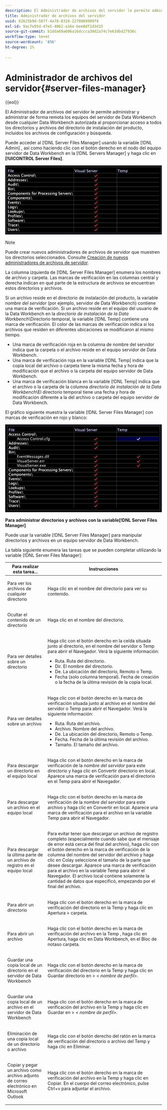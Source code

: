 ```yaml
---
description: El Administrador de archivos del servidor le permite administrar y administrar de forma remota los equipos del servidor de Data Workbench desde cualquier Data Workbench autorizada al proporcionar acceso a todos los directorios y archivos del directorio de instalación del producto, incluidos los archivos de configuración y búsqueda.
title: Administrador de archivos del servidor
uuid: 62625b9d-587f-4a78-8328-2270869909f8
exl-id: 9ac7e95d-47e5-4862-a16e-bee0df1d3d15
source-git-commit: b1dda69a606a16dccca30d2a74c7e63dbd27936c
workflow-type: tm+mt
source-wordcount: '856'
ht-degree: 1%

---
```


# Administrador de archivos del servidor{#server-files-manager}

{{eol}}

El Administrador de archivos del servidor le permite administrar y administrar de forma remota los equipos del servidor de Data Workbench desde cualquier Data Workbench autorizada al proporcionar acceso a todos los directorios y archivos del directorio de instalación del producto, incluidos los archivos de configuración y búsqueda.

Puede acceder al [!DNL Server Files Manager] usando la variable [!DNL Admin] , así como haciendo clic con el botón derecho en el nodo del equipo servidor de Data Workbench en la [!DNL Servers Manager] y haga clic en **[!UICONTROL Server Files]**.

![](assets/vis_FileManager.png)

>[!NOTE]
>
>Puede crear nuevos administradores de archivos de servidor que muestren los directorios seleccionados. Consulte [Creación de nuevos administradores de archivos de servidor](../../../home/c-get-started/c-intf-anlys-ftrs/c-cstm-prof-files-mgrs/c-new-svr-files-mgrs.md#concept-6e8f63273109443699a8f61b1a2ea816).

La columna izquierda de [!DNL Server Files Manager] enumera los nombres de archivo y carpeta. Las marcas de verificación en las columnas central y derecha indican en qué parte de la estructura de archivos se encuentran estos directorios y archivos.

Si un archivo reside en el directorio de instalación del producto, la variable *nombre del servidor* (por ejemplo, servidor de Data Workbench) contiene una marca de verificación. Si un archivo reside en el equipo del usuario de la Data Workbench en la *directorio de instalación de la Data Workbench*\Directorio temporal, la variable [!DNL Temp] contiene una marca de verificación. El color de las marcas de verificación indica si los archivos que residen en diferentes ubicaciones se modificaron al mismo tiempo.

* Una marca de verificación roja en la columna de nombre del servidor indica que la carpeta o el archivo reside en el equipo servidor de Data Workbench.
* Una marca de verificación roja en la variable [!DNL Temp] indica que la copia local del archivo o carpeta tiene la misma fecha y hora de modificación que el archivo o la carpeta del equipo servidor de Data Workbench.
* Una marca de verificación blanca en la variable [!DNL Temp] indica que el archivo o la carpeta de la columna *directorio de instalación de la Data Workbench*\El directorio temporal tiene una fecha y hora de modificación diferente a la del archivo o carpeta del equipo servidor de Data Workbench.

El gráfico siguiente muestra la variable [!DNL Server Files Manager] con marcas de verificación en rojo y blanco:

![](assets/vis_FileManager_RedWhiteChecks.png)

**Para administrar directorios y archivos con la variable[!DNL Server Files Manager]**

Puede usar la variable [!DNL Server Files Manager] para manipular directorios y archivos en un equipo servidor de Data Workbench.

La tabla siguiente enumera las tareas que se pueden completar utilizando la variable [!DNL Server Files Manager]:

<table id="table_D217AE5A878542EC8B604812A61819C3"> 
 <thead> 
  <tr> 
   <th colname="col1" class="entry"> Para realizar esta tarea... </th> 
   <th colname="col2" class="entry"> Instrucciones </th> 
  </tr> 
 </thead>
 <tbody> 
  <tr> 
   <td colname="col1"> <p>Para ver los archivos de cualquier directorio </p> </td> 
   <td colname="col2"> <p>Haga clic en el nombre del directorio para ver su contenido. </p> </td> 
  </tr> 
  <tr> 
   <td colname="col1"> <p>Ocultar el contenido de un directorio </p> </td> 
   <td colname="col2"> <p>Haga clic en el nombre del directorio. </p> </td> 
  </tr> 
  <tr> 
   <td colname="col1"> <p>Para ver detalles sobre un directorio </p> </td> 
   <td colname="col2"> <p>Haga clic con el botón derecho en la celda situada junto al directorio, en el nombre del servidor o <span class="wintitle"> Temp</span> para abrir el Navegador. Verá la siguiente información: </p> 
    <ul id="ul_2DA5C8D0E95F4BCC8F7E25D05F00EB02"> 
     <li id="li_3FDECC14D62543B183C3509C338DF432">Ruta. Ruta del directorio. </li> 
     <li id="li_9CF3989FD9E2427995F070E043FAD02C">Dir. El nombre del directorio. </li> 
     <li id="li_68AAA11907404D0BBF407ECD7CA2E467">De. La ubicación del directorio, Remoto o Temp. </li> 
     <li id="li_CB4AEEC89E424868B758465EC0B701B5">Fecha (solo columna temporal). Fecha de creación o la fecha de la última revisión de la copia local. </li> 
    </ul> </td> 
  </tr> 
  <tr> 
   <td colname="col1"> <p>Para ver detalles sobre un archivo </p> </td> 
   <td colname="col2"> <p>Haga clic con el botón derecho en la marca de verificación situada junto al archivo en el nombre del servidor o <span class="wintitle"> Temp</span> para abrir el Navegador. Verá la siguiente información: </p> <p> 
     <ul id="ul_C4E6CB86D1774D739B5ECF48AF8DB628"> 
      <li id="li_7A6D39CF8C064FDDAB87F8D4E50FA832">Ruta. Ruta del archivo. </li> 
      <li id="li_9C735B6F0A2541F1992B845359C3685A">Archivo. Nombre del archivo. </li> 
      <li id="li_3EB903E4F4C44A6093732C588F0125EF">De. La ubicación del directorio, Remoto o Temp. </li> 
      <li id="li_C1FED4F98F854D5892DBAD9F9E1D47B8">Fecha. Fecha de la última revisión del archivo. </li> 
      <li id="li_7477C727C62F4406BB2026063E41F2AE">Tamaño. El tamaño del archivo. </li> 
     </ul> </p> </td> 
  </tr> 
  <tr> 
   <td colname="col1"> <p>Para descargar un directorio en el equipo local </p> </td> 
   <td colname="col2"> <p>Haga clic con el botón derecho en la marca de verificación de la <i>nombre del servidor</i> para este directorio y haga clic en <span class="uicontrol"> Convertir directorio en local</span>. Aparece una marca de verificación para el directorio en el <span class="wintitle"> Temp</span> para abrir el Navegador. </p> </td> 
  </tr> 
  <tr> 
   <td colname="col1"> <p>Para descargar un archivo en el equipo local </p> </td> 
   <td colname="col2"> <p>Haga clic con el botón derecho en la marca de verificación de la <i>nombre del servidor</i> para este archivo y haga clic en <span class="uicontrol"> Convertir en local</span>. Aparece una marca de verificación para el archivo en la variable <span class="wintitle"> Temp</span> para abrir el Navegador. </p> </td> 
  </tr> 
  <tr> 
   <td colname="col1"> <p>Para descargar la última parte de un archivo de registro en el equipo local </p> </td> 
   <td colname="col2"> <p>Para evitar tener que descargar un archivo de registro completo (especialmente cuando sabe que el mensaje de error está cerca del final del archivo), haga clic con el botón derecho en la marca de verificación de la columna del nombre del servidor del archivo y haga clic en <span class="uicontrol"> Cola</span>y seleccione el tamaño de la parte que desee descargar. Aparece una marca de verificación para el archivo en la variable <span class="wintitle"> Temp</span> para abrir el Navegador. El archivo local contiene solamente la cantidad de datos que especificó, empezando por el final del archivo. </p> </td> 
  </tr> 
  <tr> 
   <td colname="col1"> <p>Para abrir un directorio </p> </td> 
   <td colname="col2"> <p>Haga clic con el botón derecho en la marca de verificación del directorio en la <span class="wintitle"> Temp</span> y haga clic en <span class="uicontrol"> Apertura</span> &gt; <span class="uicontrol"> carpeta</span>. </p> </td> 
  </tr> 
  <tr> 
   <td colname="col1"> <p>Para abrir un archivo </p> </td> 
   <td colname="col2"> <p>Haga clic con el botón derecho en la marca de verificación del archivo en la <span class="wintitle"> Temp</span> , haga clic en <span class="uicontrol"> Apertura</span>, haga clic en <span class="uicontrol"> Data Workbench</span>, <span class="uicontrol"> en el Bloc de notas</span>o <span class="uicontrol"> carpeta</span>. </p> </td> 
  </tr> 
  <tr> 
   <td colname="col1"> <p>Guardar una copia local de un directorio en el servidor de Data Workbench </p> </td> 
   <td colname="col2"> <p>Haga clic con el botón derecho en la marca de verificación del directorio en la <span class="wintitle"> Temp</span> y haga clic en <span class="uicontrol"> Guardar directorio en</span> &gt; <i>&lt;<span class="uicontrol"> nombre de perfil</span>&gt;</i>. </p> </td> 
  </tr> 
  <tr> 
   <td colname="col1"> <p>Guardar una copia local de un archivo en el servidor de Data Workbench </p> </td> 
   <td colname="col2"> <p>Haga clic con el botón derecho en la marca de verificación del archivo en la <span class="wintitle"> Temp</span> y haga clic en <span class="uicontrol"> Guardar en</span> &gt; <i>&lt;<span class="uicontrol"> nombre de perfil</span>&gt;</i>. </p> </td> 
  </tr> 
  <tr> 
   <td colname="col1"> <p>Eliminación de una copia local de un directorio o archivo </p> </td> 
   <td colname="col2"> <p>Haga clic con el botón derecho del ratón en la marca de verificación del directorio o archivo del <span class="wintitle"> Temp</span> y haga clic en <span class="uicontrol"> Eliminar</span>. </p> </td> 
  </tr> 
  <tr> 
   <td colname="col1"> <p>Copiar y pegar un archivo como archivo adjunto de correo electrónico en Microsoft Outlook </p> </td> 
   <td colname="col2"> <p>Haga clic con el botón derecho en la marca de verificación del archivo en la <span class="wintitle"> Temp</span> y haga clic en <span class="uicontrol"> Copiar</span>. En el cuerpo del correo electrónico, pulse Ctrl+v para adjuntar el archivo. </p> </td> 
  </tr> 
 </tbody> 
</table>
